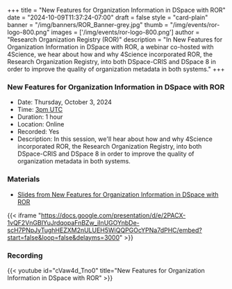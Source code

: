 +++ 
title = "New Features for Organization Information in DSpace with ROR" 
date = "2024-10-09T11:37:24-07:00"
draft = false 
style = "card-plain" 
banner = "/img/banners/ROR_Banner-grey.jpg" 
thumb = "/img/events/ror-logo-800.png" 
images = ['/img/events/ror-logo-800.png']
author = "Research Organization Registry (ROR)" 
description = "In New Features for Organization Information in DSpace with ROR, a webinar co-hosted with 4Science, we hear about how and why 4Science incorporated ROR, the Research Organization Registry, into both DSpace-CRIS and DSpace 8 in order to improve the quality of organization metadata in both systems."
+++ 


### New Features for Organization Information in DSpace with ROR
- Date: Thursday, October 3, 2024
- Time: [3pm UTC](https://dateful.com/time-zone-converter?t=3pm&d=2024-10-03&tz2=UTC)
- Duration: 1 hour
- Location: Online
- Recorded: Yes
- Description: In this session, we'll hear about how and why 4Science incorporated ROR, the Research Organization Registry, into both DSpace-CRIS and DSpace 8 in order to improve the quality of organization metadata in both systems.

### Materials

* [Slides from New Features for Organization Information in DSpace with ROR](https://docs.google.com/presentation/d/e/2PACX-1vQF2VnGBIYuJrdqopaFnBZw_iInUGOYnbDe-scH7PNpJyTughHEZXM2nULUEH5WiQQPGOcYPNa7dPHC/pub?start=false&loop=false&delayms=3000)

{{< iframe "https://docs.google.com/presentation/d/e/2PACX-1vQF2VnGBIYuJrdqopaFnBZw_iInUGOYnbDe-scH7PNpJyTughHEZXM2nULUEH5WiQQPGOcYPNa7dPHC/embed?start=false&loop=false&delayms=3000" >}}

### Recording 

{{< youtube id="cVaw4d_Tno0" title="New Features for Organization Information in DSpace with ROR" >}}